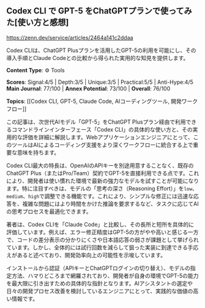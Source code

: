 ## Codex CLI で GPT-5 をChatGPTプランで使ってみた[使い方と感想]

https://zenn.dev/service/articles/2464a141c2ddaa

Codex CLIは、ChatGPT Plusプランを活用したGPT-5の利用を可能にし、その導入手順とClaude Codeとの比較から得られた実用的な知見を提供します。

**Content Type**: ⚙️ Tools

**Scores**: Signal:4/5 | Depth:3/5 | Unique:3/5 | Practical:5/5 | Anti-Hype:4/5
**Main Journal**: 77/100 | **Annex Potential**: 73/100 | **Overall**: 76/100

**Topics**: [[Codex CLI, GPT-5, Claude Code, AIコーディングツール, 開発ワークフロー]]

この記事は、次世代AIモデル「GPT-5」をChatGPT Plusプラン経由で利用できるコマンドラインインターフェース「Codex CLI」の具体的な使い方と、その実用的な評価を詳細に解説します。Webアプリケーションエンジニアにとって、このツールはAIによるコーディング支援をより深くワークフローに統合する上で重要な意味を持ちます。

Codex CLI最大の特長は、OpenAIのAPIキーを別途用意することなく、既存のChatGPT Plus（またはPro/Team）契約でGPT-5を直接利用できる点です。これにより、開発者は使い慣れた環境で最新の強力なモデルを試すことが可能になります。特に注目すべきは、モデルの「思考の深さ（Reasoning Effort）」を`low`、`medium`、`high`で調整できる機能です。これにより、シンプルな修正には迅速な応答を、複雑な問題にはより時間をかけた推論を要求するなど、タスクに応じてAIの思考プロセスを最適化できます。

著者は、Codex CLIを「Claude Code」と比較し、その長所と短所を具体的に評価しています。例えば、エラー修正精度はGPT-5の方がやや高いと感じる一方で、コードの差分表示の分かりにくさや日本語応答の弱さが課題として挙げられています。しかし、全体的には試行回数を減らして狙った実装に到達できる手応えがあると述べており、開発効率向上の可能性を示唆しています。

インストールから認証（APIキーとChatGPTログインの切り替え）、モデルの指定方法、ハマりどころまで網羅されており、開発者が自身の環境でGPT-5の能力を最大限に引き出すための具体的な指針となります。AIアシスタントの選定や日々の開発プロセス改善を検討しているエンジニアにとって、実践的な価値の高い情報です。